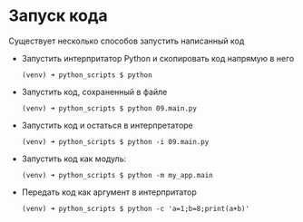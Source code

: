 # Запуск кода

Существует несколько способов запустить написанный код

- Запустить интерпритатор Python и скопировать код напрямую в него

  ```shell
  (venv) ➜ python_scripts $ python
  ```

- Запустить код, сохраненный в файле
  
  ```shell
  (venv) ➜ python_scripts $ python 09.main.py
  ```

- Запустить код и остаться в интерпретаторе

  ```shell
  (venv) ➜ python_scripts $ python -i 09.main.py
  ```

- Запустить код как модуль:
  
  ```shell
  (venv) ➜ python_scripts $ python -m my_app.main     
  ```

- Передать код как аргумент в интерпритатор

  ```shell
  (venv) ➜ python_scripts $ python -c 'a=1;b=8;print(a+b)'
  ```
